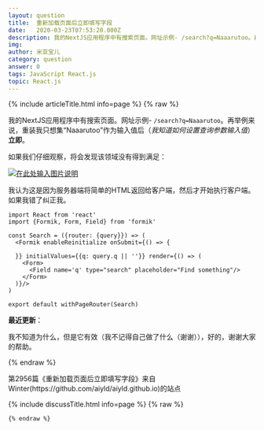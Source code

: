 ```yaml
---
layout: question
title:  重新加载页面后立即填写字段
date:   2020-03-23T07:53:20.000Z
description: 我的NextJS应用程序中有搜索页面。网址示例- /search?q=Naaarutoo。再举例来说，重装我只想集“Naaarutoo”作为输入值后（我知...
img: 
author: 米亚宝儿
category: question
answer: 0
tags: JavaScript React.js
topic: React.js
---
```

<div class="article-root">
  <div class="article">
    {% include articleTitle.html info=page %}
    {% raw %}
    <div class="article-content"><p><font style="vertical-align: inherit;"><font style="vertical-align: inherit;">我的NextJS应用程序中有搜索页面。</font><font style="vertical-align: inherit;">网址示例- </font></font><code>/search?q=Naaarutoo</code><font style="vertical-align: inherit;"><font style="vertical-align: inherit;">。</font><font style="vertical-align: inherit;">再举例来说，重装我只想集“Naaarutoo”作为输入值后（</font></font><em><font style="vertical-align: inherit;"><font style="vertical-align: inherit;">我知道如何设置查询参数输入值</font></font></em><font style="vertical-align: inherit;"><font style="vertical-align: inherit;">）</font></font><strong><font style="vertical-align: inherit;"><font style="vertical-align: inherit;">立即</font></font></strong><font style="vertical-align: inherit;"><font style="vertical-align: inherit;">。</font></font></p>

<p><font style="vertical-align: inherit;"><font style="vertical-align: inherit;">如果我们仔细观察，将会发现该领域没有得到满足：</font></font></p>

<p><a href="https://www.samyoc.com//uploads/users/24127/images/thumbnails/1584950000237.png" data-src="https://www.samyoc.com//uploads/users/24127/images/1584950000237.png" rel="nofollow noreferrer"><img src="https://i.stack.imgur.com/qh2gr.png" alt="在此处输入图片说明"></a></p>

<p><font style="vertical-align: inherit;"><font style="vertical-align: inherit;">我认为这是因为服务器端将简单的HTML返回给客户端，然后才开始执行客户端。</font><font style="vertical-align: inherit;">如果我错了纠正我。</font></font></p>

<pre><code>import React from 'react'<font></font>
import {Formik, Form, Field} from 'formik'<font></font>
<font></font>
const Search = ({router: {query}}) =&gt; (<font></font>
  &lt;Formik enableReinitialize onSubmit={() =&gt; {<font></font>
<font></font>
  }} initialValues={{q: query.q || ''}} render={() =&gt; (<font></font>
    &lt;Form&gt;<font></font>
      &lt;Field name='q' type="search" placeholder="Find something"/&gt;<font></font>
    &lt;/Form&gt;<font></font>
  )}/&gt;<font></font>
)<font></font>
<font></font>
export default withPageRouter(Search)<font></font>
</code></pre>

<p><strong><font style="vertical-align: inherit;"><font style="vertical-align: inherit;">最近更新</font></font></strong><font style="vertical-align: inherit;"><font style="vertical-align: inherit;">：</font></font></p>

<p><font style="vertical-align: inherit;"><font style="vertical-align: inherit;">我不知道为什么，但是它有效（我不记得自己做了什么（谢谢）），好的，谢谢大家的帮助。</font></font></p></div>
    {% endraw %}
  </div>
  <p class="winter_mark">第2956篇《重新加载页面后立即填写字段》来自Winter(https://github.com/aiyld/aiyld.github.io)的站点</p>
  <div class="discuss-wrapper">
    {% include discussTitle.html info=page %}
    {% raw %}
    
    {% endraw %}
  </div>
<div>
